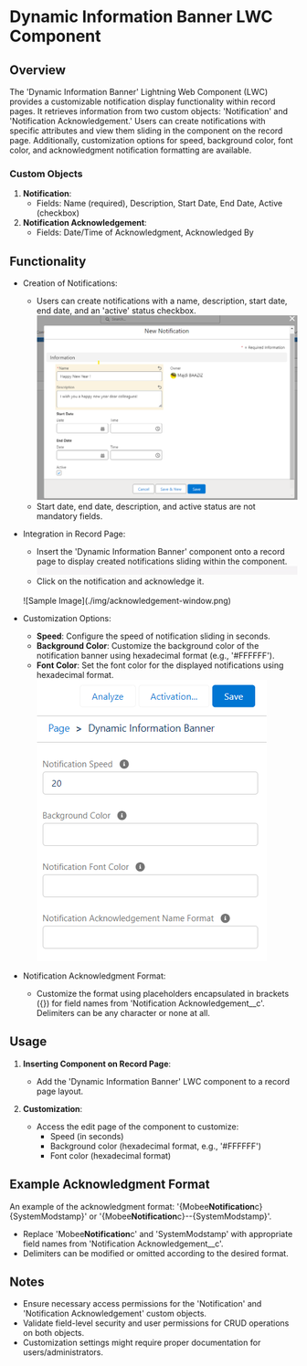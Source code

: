 # Dynamic Information Banner LWC Component

## Overview

The 'Dynamic Information Banner' Lightning Web Component (LWC) provides a customizable notification display functionality within record pages. It retrieves information from two custom objects: 'Notification' and 'Notification Acknowledgement.' Users can create notifications with specific attributes and view them sliding in the component on the record page. Additionally, customization options for speed, background color, font color, and acknowledgment notification formatting are available.

### Custom Objects

1. **Notification**:
   - Fields: Name (required), Description, Start Date, End Date, Active (checkbox)
2. **Notification Acknowledgement**:
   - Fields: Date/Time of Acknowledgment, Acknowledged By

## Functionality

- Creation of Notifications:

  - Users can create notifications with a name, description, start date, end date, and an 'active' status checkbox.
    ![Sample Image](./img/new-notification.png)
  - Start date, end date, description, and active status are not mandatory fields.

- Integration in Record Page:
  - Insert the 'Dynamic Information Banner' component onto a record page to display created notifications sliding within the component.
    <br />
    ![Sample Image](./img/notification-banner1.gif)
    <br />
  - Click on the notification and acknowledge it.
  <br />
    ![Sample Image](./img/acknowledgement-window.png)
    <br />
- Customization Options:
  - **Speed**: Configure the speed of notification sliding in seconds.
  - **Background Color**: Customize the background color of the notification banner using hexadecimal format (e.g., '#FFFFFF').
  - **Font Color**: Set the font color for the displayed notifications using hexadecimal format.
    ![Sample Image](./img/dynamic-information-banner-params.png)
- Notification Acknowledgment Format:
  - Customize the format using placeholders encapsulated in brackets ({}) for field names from 'Notification Acknowledgement\_\_c'. Delimiters can be any character or none at all.

## Usage

1. **Inserting Component on Record Page**:

   - Add the 'Dynamic Information Banner' LWC component to a record page layout.

2. **Customization**:
   - Access the edit page of the component to customize:
     - Speed (in seconds)
     - Background color (hexadecimal format, e.g., '#FFFFFF')
     - Font color (hexadecimal format)

## Example Acknowledgment Format

An example of the acknowledgment format: '{Mobee**Notification**c}{SystemModstamp}' or '{Mobee**Notification**c}--{SystemModstamp}'.

- Replace 'Mobee**Notification**c' and 'SystemModstamp' with appropriate field names from 'Notification Acknowledgement\_\_c'.
- Delimiters can be modified or omitted according to the desired format.

## Notes

- Ensure necessary access permissions for the 'Notification' and 'Notification Acknowledgement' custom objects.
- Validate field-level security and user permissions for CRUD operations on both objects.
- Customization settings might require proper documentation for users/administrators.
